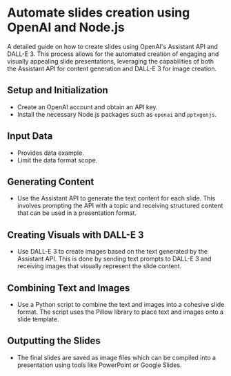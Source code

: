 # Automate slides creation using OpenAI and Node.js

A detailed guide on how to create slides using OpenAI's Assistant API and DALL-E 3. This process allows for the automated creation of engaging and visually appealing slide presentations, leveraging the capabilities of both the Assistant API for content generation and DALL-E 3 for image creation.

## **Setup and Initialization**

- Create an OpenAI account and obtain an API key.
- Install the necessary Node.js packages such as `openai` and `pptxgenjs`.

## Input Data

- Provides data example.
- Limit the data format scope.

## **Generating Content**

- Use the Assistant API to generate the text content for each slide. This involves prompting the API with a topic and receiving structured content that can be used in a presentation format.

## **Creating Visuals with DALL-E 3**

- Use DALL-E 3 to create images based on the text generated by the Assistant API. This is done by sending text prompts to DALL-E 3 and receiving images that visually represent the slide content.

## **Combining Text and Images**

- Use a Python script to combine the text and images into a cohesive slide format. The script uses the Pillow library to place text and images onto a slide template.

## **Outputting the Slides**

- The final slides are saved as image files which can be compiled into a presentation using tools like PowerPoint or Google Slides.
